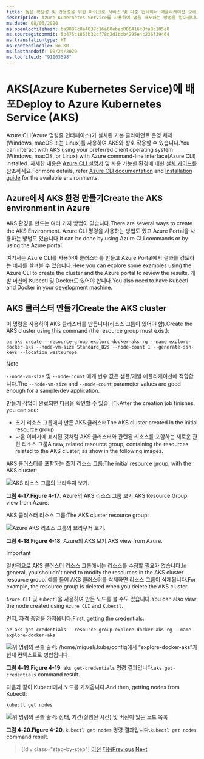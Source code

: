 ```yaml
---
title: 높은 확장성 및 가용성을 위한 마이크로 서비스 및 다중 컨테이너 애플리케이션 오케스트레이션
description: Azure Kubernetes Service를 사용하여 앱을 배포하는 방법을 알아봅니다.
ms.date: 08/06/2020
ms.openlocfilehash: ba9887c0a4837c16a60ebeb006416c0fa8c105e0
ms.sourcegitcommit: 5b475c1855b32cf78d2d1bbb4295e4c236f39464
ms.translationtype: HT
ms.contentlocale: ko-KR
ms.lasthandoff: 09/24/2020
ms.locfileid: "91163598"
---
```

# <a name="deploy-to-azure-kubernetes-service-aks"></a><span data-ttu-id="4b5aa-103">AKS(Azure Kubernetes Service)에 배포</span><span class="sxs-lookup"><span data-stu-id="4b5aa-103">Deploy to Azure Kubernetes Service (AKS)</span></span>

<span data-ttu-id="4b5aa-104">Azure CLI(Azure 명령줄 인터페이스)가 설치된 기본 클라이언트 운영 체제(Windows, macOS 또는 Linux)를 사용하여 AKS와 상호 작용할 수 있습니다.</span><span class="sxs-lookup"><span data-stu-id="4b5aa-104">You can interact with AKS using your preferred client operating system (Windows, macOS, or Linux) with Azure command-line interface(Azure CLI) installed.</span></span> <span data-ttu-id="4b5aa-105">자세한 내용은 [Azure CLI 설명서](/cli/azure/?view=azure-cli-latest) 및 사용 가능한 환경에 대한 [설치 가이드](/cli/azure/install-azure-cli?view=azure-cli-latest)를 참조하세요.</span><span class="sxs-lookup"><span data-stu-id="4b5aa-105">For more details, refer [Azure CLI documentation](/cli/azure/?view=azure-cli-latest) and [Installation guide](/cli/azure/install-azure-cli?view=azure-cli-latest) for the available environments.</span></span>

## <a name="create-the-aks-environment-in-azure"></a><span data-ttu-id="4b5aa-106">Azure에서 AKS 환경 만들기</span><span class="sxs-lookup"><span data-stu-id="4b5aa-106">Create the AKS environment in Azure</span></span>

<span data-ttu-id="4b5aa-107">AKS 환경을 만드는 여러 가지 방법이 있습니다.</span><span class="sxs-lookup"><span data-stu-id="4b5aa-107">There are several ways to create the AKS Environment.</span></span> <span data-ttu-id="4b5aa-108">Azure CLI 명령을 사용하는 방법도 있고 Azure Portal을 사용하는 방법도 있습니다.</span><span class="sxs-lookup"><span data-stu-id="4b5aa-108">It can be done by using Azure CLI commands or by using the Azure portal.</span></span>

<span data-ttu-id="4b5aa-109">여기서는 Azure CLI를 사용하여 클러스터를 만들고 Azure Portal에서 결과를 검토하는 예제를 살펴볼 수 있습니다.</span><span class="sxs-lookup"><span data-stu-id="4b5aa-109">Here you can explore some examples using the Azure CLI to create the cluster and the Azure portal to review the results.</span></span> <span data-ttu-id="4b5aa-110">개발 머신에 Kubectl 및 Docker도 있어야 합니다.</span><span class="sxs-lookup"><span data-stu-id="4b5aa-110">You also need to have Kubectl and Docker in your development machine.</span></span>

## <a name="create-the-aks-cluster"></a><span data-ttu-id="4b5aa-111">AKS 클러스터 만들기</span><span class="sxs-lookup"><span data-stu-id="4b5aa-111">Create the AKS cluster</span></span>

<span data-ttu-id="4b5aa-112">이 명령을 사용하여 AKS 클러스터를 만듭니다(리소스 그룹이 있어야 함).</span><span class="sxs-lookup"><span data-stu-id="4b5aa-112">Create the AKS cluster using this command (the resource group must exist):</span></span>

```console
az aks create --resource-group explore-docker-aks-rg --name explore-docker-aks --node-vm-size Standard_B2s --node-count 1 --generate-ssh-keys --location westeurope
```

> [!NOTE]
> <span data-ttu-id="4b5aa-113">`--node-vm-size` 및 `--node-count` 매개 변수 값은 샘플/개발 애플리케이션에 적합합니다.</span><span class="sxs-lookup"><span data-stu-id="4b5aa-113">The `--node-vm-size` and `--node-count` parameter values are good enough for a sample/dev application.</span></span>

<span data-ttu-id="4b5aa-114">만들기 작업이 완료되면 다음을 확인할 수 있습니다.</span><span class="sxs-lookup"><span data-stu-id="4b5aa-114">After the creation job finishes, you can see:</span></span>

- <span data-ttu-id="4b5aa-115">초기 리소스 그룹에서 만든 AKS 클러스터</span><span class="sxs-lookup"><span data-stu-id="4b5aa-115">The AKS cluster created in the initial resource group</span></span>
- <span data-ttu-id="4b5aa-116">다음 이미지에 표시된 것처럼 AKS 클러스터와 관련된 리소스를 포함하는 새로운 관련 리소스 그룹</span><span class="sxs-lookup"><span data-stu-id="4b5aa-116">A new, related resource group, containing the resources related to the AKS cluster, as show in the following images.</span></span>

<span data-ttu-id="4b5aa-117">AKS 클러스터를 포함하는 초기 리소스 그룹:</span><span class="sxs-lookup"><span data-stu-id="4b5aa-117">The initial resource group, with the AKS cluster:</span></span>

![AKS 리소스 그룹의 브라우저 보기.](media/deploy-azure-kubernetes-service/aks-cluster-view.png)

<span data-ttu-id="4b5aa-119">**그림 4-17**.</span><span class="sxs-lookup"><span data-stu-id="4b5aa-119">**Figure 4-17**.</span></span> <span data-ttu-id="4b5aa-120">Azure의 AKS 리소스 그룹 보기.</span><span class="sxs-lookup"><span data-stu-id="4b5aa-120">AKS Resource Group view from Azure.</span></span>

<span data-ttu-id="4b5aa-121">AKS 클러스터 리소스 그룹:</span><span class="sxs-lookup"><span data-stu-id="4b5aa-121">The AKS cluster resource group:</span></span>

![Azure AKS 리소스 그룹의 브라우저 보기.](media/deploy-azure-kubernetes-service/aks-resource-group-view.png)

<span data-ttu-id="4b5aa-123">**그림 4-18**.</span><span class="sxs-lookup"><span data-stu-id="4b5aa-123">**Figure 4-18**.</span></span> <span data-ttu-id="4b5aa-124">Azure의 AKS 보기.</span><span class="sxs-lookup"><span data-stu-id="4b5aa-124">AKS view from Azure.</span></span>

> [!IMPORTANT]
> <span data-ttu-id="4b5aa-125">일반적으로 AKS 클러스터 리소스 그룹에서는 리소스를 수정할 필요가 없습니다.</span><span class="sxs-lookup"><span data-stu-id="4b5aa-125">In general, you shouldn't need to modify the resources in the AKS cluster resource group.</span></span> <span data-ttu-id="4b5aa-126">예를 들어 AKS 클러스터를 삭제하면 리소스 그룹이 삭제됩니다.</span><span class="sxs-lookup"><span data-stu-id="4b5aa-126">For example, the resource group is deleted when you delete the AKS cluster.</span></span>

<span data-ttu-id="4b5aa-127">`Azure CLI` 및 `Kubectl`을 사용하여 만든 노드를 볼 수도 있습니다.</span><span class="sxs-lookup"><span data-stu-id="4b5aa-127">You can also view the node created using `Azure CLI` and `Kubectl`.</span></span>

<span data-ttu-id="4b5aa-128">먼저, 자격 증명을 가져옵니다.</span><span class="sxs-lookup"><span data-stu-id="4b5aa-128">First, getting the credentials:</span></span>

```console
az aks get-credentials --resource-group explore-docker-aks-rg --name explore-docker-aks
```

![위 명령의 콘솔 출력: /home/miguel/.kube/config에서 “explore-docker-aks”가 현재 컨텍스트로 병합됩니다.](media/deploy-azure-kubernetes-service/get-credentials-command-result.png)

<span data-ttu-id="4b5aa-130">**그림 4-19**.</span><span class="sxs-lookup"><span data-stu-id="4b5aa-130">**Figure 4-19**.</span></span> <span data-ttu-id="4b5aa-131">`aks get-credentials` 명령 결과입니다.</span><span class="sxs-lookup"><span data-stu-id="4b5aa-131">`aks get-credentials` command result.</span></span>

<span data-ttu-id="4b5aa-132">다음과 같이 Kubectl에서 노드를 가져옵니다.</span><span class="sxs-lookup"><span data-stu-id="4b5aa-132">And then, getting nodes from Kubectl:</span></span>

```console
kubectl get nodes
```

![위 명령의 콘솔 출력: 상태, 기간(실행된 시간) 및 버전이 있는 노드 목록](media/deploy-azure-kubernetes-service/kubectl-get-nodes-command-result.png)

<span data-ttu-id="4b5aa-134">**그림 4-20**.</span><span class="sxs-lookup"><span data-stu-id="4b5aa-134">**Figure 4-20**.</span></span> <span data-ttu-id="4b5aa-135">`kubectl get nodes` 명령 결과입니다.</span><span class="sxs-lookup"><span data-stu-id="4b5aa-135">`kubectl get nodes` command result.</span></span>

> [!div class="step-by-step"]
> <span data-ttu-id="4b5aa-136">[이전](orchestrate-high-scalability-availability.md)
> [다음](docker-apps-development-environment.md)</span><span class="sxs-lookup"><span data-stu-id="4b5aa-136">[Previous](orchestrate-high-scalability-availability.md)
[Next](docker-apps-development-environment.md)</span></span>
